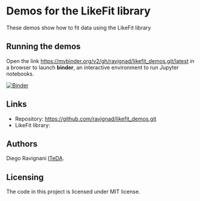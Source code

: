 # Demos for the LikeFit library
These demos show how to fit data using the LikeFit library

## Running the demos
Open the link https://mybinder.org/v2/gh/ravignad/likefit_demos.git/latest in a browser to launch **binder**, an interactive environment to run Jupyter notebooks.

[![Binder](https://mybinder.org/badge_logo.svg)](https://mybinder.org/v2/gh/ravignad/likefit_demos.git/latest)

## Links
- Repository: https://github.com/ravignad/likefit_demos.git
- LikeFit library: 

## Authors 
Diego Ravignani [ITeDA](www.iteda.cnea.gov.ar).

## Licensing
The code in this project is licensed under MIT license.
